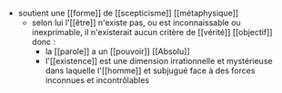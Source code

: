 - soutient une [[forme]] de [[scepticisme]] [[métaphysique]]
    - selon lui l'[[être]] n'existe pas, ou est inconnaissable ou inexprimable, il n'existerait aucun critère de [[vérité]] [[objectif]] donc :
	    - la [[parole]] a un [[pouvoir]] [[Absolu]]
	    - l'[[existence]] est une dimension irrationnelle et mystérieuse dans laquelle l'[[homme]] et subjugué face à des forces inconnues et incontrôlables